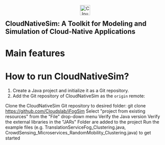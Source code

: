 <p align="center">
  <img src="https://github.com/CyanStarNight/picx-images-hosting/raw/master/sim.8vmtjyhmw0.ico" alt="CloudNativeSim Logo" style="vertical-align: middle; width:32px; height:32px;">
  <h1 style="display: inline; font-size: 1.5em; font-weight: bold; vertical-align: middle;">CloudNativeSim: A Toolkit for Modeling and Simulation of Cloud-Native Applications</h1>
</p>






<p align="center">
<!-- | <a href="https://docs.vllm.ai"><b>Documentation</b></a> |<a href=""><b>Paper</b></a> | -->


# Main features



# How to run CloudNativeSim?

1. Create a Java project and initialize it as a Git repository.
2. Add the Git repository of CloudNativeSim as the `origin` remote:

Clone the CloudNativeSim Git repository to desired folder:
git clone https://github.com/Cloudslab/iFogSim
Select "project from existing resources" from the "File" drop-down menu
Verify the Java version
Verify the external libraries in the "JARs" Folder are added to the project
Run the example files (e.g. TranslationServiceFog_Clustering.java, CrowdSensing_Microservices_RandomMobility_Clustering.java) to get started
